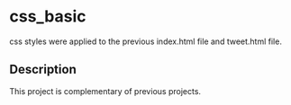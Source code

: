 # css_basic

css styles were applied to the previous index.html file and tweet.html file.

## Description

This project is complementary of previous projects.